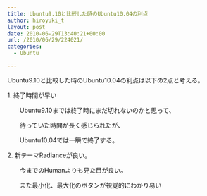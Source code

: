 ```yaml
---
title: Ubuntu9.10と比較した時のUbuntu10.04の利点
author: hiroyuki_t
layout: post
date: 2010-06-29T13:40:21+00:00
url: /2010/06/29/224021/
categories:
  - Ubuntu

---
```

<div class="section">
  <p>
    Ubuntu9.10と比較した時のUbuntu10.04の利点は以下の2点と考える。
  </p>
  
  <p>
    1. 終了時間が早い
  </p>
  
  <p>
    　　Ubuntu9.10までは終了時にまだ切れないのかと思って、
  </p>
  
  <p>
    　　待っていた時間が長く感じられたが、
  </p>
  
  <p>
    　　Ubuntu10.04では一瞬で終了する。
  </p>
  
  <p>
  </p>
  
  <p>
    2. 新テーマRadianceが良い。
  </p>
  
  <p>
    　　今までのHumanよりも見た目が良い。
  </p>
  
  <p>
    　　また最小化、最大化のボタンが視覚的にわかり易い
  </p>
</div>